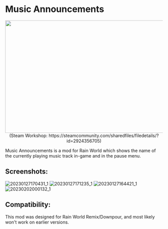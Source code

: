 # Music Announcements
<p align="center">
  <img width="640" height="360" src="https://user-images.githubusercontent.com/57483089/215154126-4cc3ca23-4d65-40e0-a650-c9864064ca3e.png">
  <br/>
  (Steam Workshop: https://steamcommunity.com/sharedfiles/filedetails/?id=2924356705)
</p>
Music Announcements is a mod for Rain World which shows the name of the currently playing music track in-game and in the pause menu.

## Screenshots:
![20230127170431_1](https://user-images.githubusercontent.com/57483089/215154874-8b350089-b0f3-49f3-ac03-afa72fc74583.jpg)
![20230127171235_1](https://user-images.githubusercontent.com/57483089/215154883-dd188e38-c0d0-4461-999b-4432a1979174.jpg)
![20230127164421_1](https://user-images.githubusercontent.com/57483089/215154894-025ec59d-cba4-4b16-9833-f38c6c0dcef8.jpg)
![20230202000132_1](https://user-images.githubusercontent.com/57483089/216196853-7ea32556-7e88-4951-b246-cf7ff4df1125.jpg)

## Compatibility:
This mod was designed for Rain World Remix/Downpour, and most likely won't work on earlier versions.
